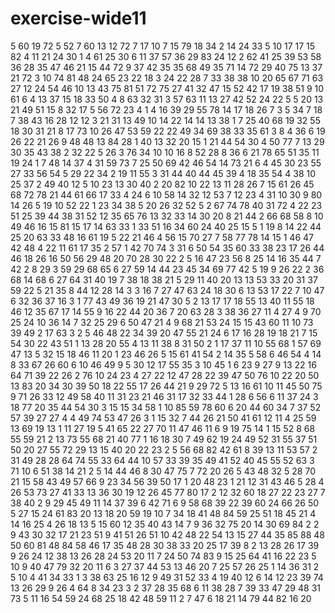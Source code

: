 # exercise-wide11
5
60
19
72
5
52
7
60
13
12
72
7
17
10
7
15
79
18
34
2
14
24
33
5
10
17
17
15
82
4
11
21
24
30
1
4
61
25
30
6
11
37
57
36
29
83
24
12
2
62
41
25
39
53
58
36
28
35
47
46
21
15
44
72
9
37
42
35
35
68
49
35
71
14
72
29
40
75
13
37
21
72
3
10
74
81
48
24
65
23
22
18
3
24
22
28
7
33
38
38
10
20
65
67
71
63
27
12
24
54
46
10
13
43
75
81
51
72
75
27
41
32
47
15
52
42
17
19
38
51
9
10
61
6
4
13
37
15
18
33
50
4
8
63
32
31
3
57
63
11
13
27
42
52
24
22
5
5
20
13
21
49
51
15
8
32
17
5
56
72
23
4
1
4
16
39
29
55
78
14
17
18
26
7
3
5
34
7
18
7
38
43
16
28
12
12
3
21
31
13
49
10
14
22
14
14
13
38
1
7
25
40
68
19
32
55
18
30
31
21
8
17
73
10
26
47
53
59
22
22
49
34
69
38
33
35
61
3
8
4
36
6
19
26
22
21
26
9
48
48
13
84
28
1
40
13
32
20
15
1
21
44
54
30
4
50
77
7
13
29
30
35
43
38
2
32
22
5
26
3
76
34
10
10
16
8
52
28
8
36
6
21
78
65
51
35
11
19
24
1
7
48
14
37
4
31
59
73
7
25
50
69
42
46
54
14
73
21
6
4
45
30
23
55
27
33
56
54
5
29
22
34
2
19
11
55
3
31
44
40
44
45
39
4
18
35
54
4
38
10
25
37
2
49
40
12
5
10
23
13
30
40
2
20
82
10
22
13
11
28
26
7
15
61
26
45
68
72
78
21
44
61
66
17
33
4
24
6
10
58
14
32
12
53
7
12
23
4
31
10
30
9
80
14
26
5
19
10
52
22
1
23
34
38
5
20
26
32
52
5
2
67
74
78
40
31
72
4
22
23
51
25
39
44
38
31
52
12
35
65
76
13
32
33
14
30
20
8
21
44
2
66
68
58
8
10
49
46
16
15
81
15
17
14
63
33
1
33
51
16
34
60
24
40
25
15
5
1
19
8
14
22
44
25
20
63
33
48
16
61
19
5
22
21
46
4
56
15
70
27
7
58
77
78
14
15
1
46
47
42
48
4
22
11
61
17
35
2
57
1
42
70
74
3
31
6
50
54
35
60
33
38
23
17
26
44
46
18
26
16
50
56
29
48
20
70
28
30
22
2
5
16
47
23
56
8
25
14
16
35
44
7
42
2
8
29
3
59
29
68
65
6
27
59
14
44
23
45
34
69
77
42
5
19
9
26
22
2
36
68
14
68
6
27
64
31
40
19
7
38
18
38
21
5
29
11
40
20
13
13
53
33
20
31
37
59
22
5
21
35
8
44
12
28
14
3
3
16
7
27
47
63
24
18
30
6
13
53
17
22
7
10
47
6
32
36
37
16
3
1
77
43
49
36
19
21
47
30
5
2
13
17
17
18
55
13
40
11
55
18
46
12
35
67
17
14
55
9
16
22
44
20
36
7
20
63
28
3
38
36
27
11
4
27
4
9
70
25
24
10
36
14
7
32
25
29
6
50
47
21
4
9
68
21
53
24
15
15
43
60
11
10
73
39
49
2
17
63
3
2
5
46
48
22
34
39
20
47
55
21
24
6
17
16
28
19
18
21
7
15
54
30
22
43
51
1
13
28
20
55
4
13
11
38
8
31
50
2
1
17
37
11
10
55
68
1
57
69
47
13
5
32
15
18
46
11
20
1
23
46
26
5
15
61
41
54
2
14
35
5
58
6
46
54
4
14
8
33
67
26
60
6
10
46
49
9
5
30
12
17
55
35
3
10
45
1
6
23
9
27
9
13
22
16
64
71
39
22
26
2
76
10
24
23
4
27
22
12
47
28
22
39
47
50
76
10
22
20
50
13
83
20
34
30
39
50
18
22
55
17
26
44
21
9
29
72
5
13
16
61
10
11
45
50
75
9
71
26
33
12
49
58
40
11
31
23
21
46
31
17
32
33
44
1
28
6
56
6
11
37
24
3
18
77
20
35
44
54
30
3
15
15
34
58
1
10
85
59
78
60
6
20
44
60
34
7
37
52
57
39
27
27
4
4
49
74
53
47
26
3
1
15
32
7
44
26
21
50
41
61
12
11
4
25
59
13
69
19
13
1
11
27
19
5
41
65
22
27
70
11
47
46
11
6
9
19
75
14
1
15
52
8
68
55
59
21
2
13
73
55
68
21
40
77
1
16
18
30
7
49
62
19
24
49
52
31
55
37
51
50
20
27
55
72
29
13
15
40
20
22
23
2
5
56
68
82
42
61
8
39
13
11
53
57
2
31
49
28
28
64
74
55
33
64
44
10
57
33
39
35
49
41
52
40
45
55
52
63
3
71
10
6
51
38
14
21
2
5
14
44
46
8
30
47
75
7
72
20
26
5
43
48
32
5
28
70
21
15
58
43
49
57
66
9
23
34
56
39
50
17
1
20
48
23
1
21
12
31
43
46
5
28
4
26
53
73
27
41
33
13
36
30
19
12
26
45
77
80
17
2
12
32
60
18
27
22
23
27
7
38
40
2
9
29
45
49
11
14
37
39
6
42
71
6
9
58
68
39
22
39
60
24
66
26
50
5
27
15
24
61
83
20
13
18
20
59
19
10
7
34
18
41
48
84
59
25
51
18
45
21
4
14
16
25
4
26
18
13
5
15
60
12
35
40
43
14
7
9
36
32
75
20
14
30
69
84
2
2
9
43
30
32
17
21
23
51
9
41
51
26
51
10
42
48
22
54
13
15
27
44
35
85
88
48
50
60
81
48
84
58
46
17
35
48
28
30
38
33
20
25
17
39
8
2
13
28
26
17
39
9
26
24
12
38
13
26
28
24
53
20
11
7
24
50
74
83
9
15
25
64
41
16
22
23
5
10
9
40
47
79
32
20
11
6
3
27
37
44
53
13
46
20
7
25
57
26
25
1
14
36
31
2
5
10
4
41
34
33
1
3
38
63
25
16
12
9
49
31
52
33
4
19
40
12
6
14
12
23
39
74
13
26
29
9
26
4
64
8
34
23
3
2
37
28
35
68
6
11
38
28
7
39
33
47
29
48
31
73
5
11
16
54
59
24
68
25
18
42
48
59
11
2
7
47
6
18
21
14
79
44
82
16
20
